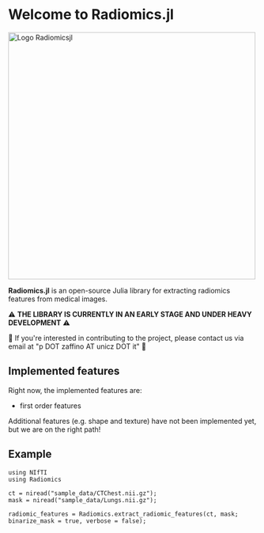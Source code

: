 # **Welcome to Radiomics.jl**
<a href="https://github.com/pzaffino/radiomics.jl">
  <img src="https://raw.githubusercontent.com/pzaffino/Radiomics.jl/refs/heads/main/Logo%20Radiomicsjl.png" alt="Logo Radiomicsjl" width="500"/>
</a>


**Radiomics.jl** is an open-source Julia library for extracting radiomics features from medical images.

:warning: **THE LIBRARY IS CURRENTLY IN AN EARLY STAGE AND UNDER HEAVY DEVELOPMENT** :warning:

:email: If you're interested in contributing to the project, please contact us via email at "p DOT zaffino AT unicz DOT it" :email:


## **Implemented features**

Right now, the implemented features are:
- first order features

Additional features (e.g. shape and texture) have not been implemented yet, but we are on the right path!

## **Example**

```
using NIfTI
using Radiomics

ct = niread("sample_data/CTChest.nii.gz");
mask = niread("sample_data/Lungs.nii.gz");

radiomic_features = Radiomics.extract_radiomic_features(ct, mask; binarize_mask = true, verbose = false);
```
